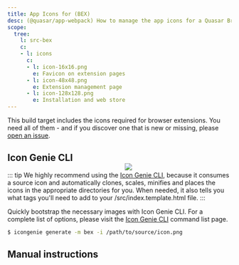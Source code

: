 ```yaml
---
title: App Icons for (BEX)
desc: (@quasar/app-webpack) How to manage the app icons for a Quasar Browser Extension (BEX).
scope:
  tree:
    l: src-bex
    c:
    - l: icons
      c:
      - l: icon-16x16.png
        e: Favicon on extension pages
      - l: icon-48x48.png
        e: Extension management page
      - l: icon-128x128.png
        e: Installation and web store
---
```


This build target includes the icons required for browser extensions. You need all of them - and if you discover one that is new or missing, please [open an issue](https://github.com/quasarframework/quasar/issues).

<img src="https://cdn.quasar.dev/img/iconfactory.png" style="float:right;max-width:15%;min-width:240px;padding-top:40px" />

## Icon Genie CLI

::: tip
We highly recommend using the [Icon Genie CLI](/icongenie/introduction), because it consumes a source icon and automatically clones, scales, minifies and places the icons in the appropriate directories for you. When needed, it also tells you what tags you'll need to add to your /src/index.template.html file.
:::

Quickly bootstrap the necessary images with Icon Genie CLI. For a complete list of options, please visit the [Icon Genie CLI](/icongenie/command-list) command list page.

```bash
$ icongenie generate -m bex -i /path/to/source/icon.png
```

## Manual instructions

<doc-tree :def="scope.tree" />
